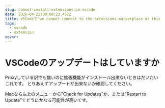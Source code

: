 ```yaml
---
slug: cannot-install-extensions-on-vscode
date: 2020-04-22T00:00:23.467Z
title: VSCodeで'we cannot connect to the extensions marketplace at this time ...'のようなメッセージが出る
tags:
  - vscode
  - extension
cover:
---
```


# VSCodeのアップデートはしていますか

Proxyしている訳でも無いのに拡張機能がインストール出来ないときはだいたいこれです。
とりあえずアップートが出来ないか確認してください。

Macなら左上のメニューから"Check for Updates"か、または"Restart to Update"でどうにかなる可能性が高いです。